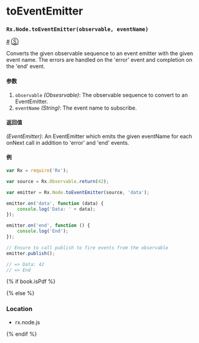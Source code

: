 # toEventEmitter

### <a id="rxnodetoeventemitterobservable-eventname"></a>`Rx.Node.toEventEmitter(observable, eventName)`
<a href="#rxnodetoeventemitterobservable-eventname">#</a> [&#x24C8;](https://github.com/Reactive-Extensions/RxJS/blob/master/rx.node.js#L66-L84 "View in source") 

Converts the given observable sequence to an event emitter with the given event name. 
The errors are handled on the 'error' event and completion on the 'end' event.

#### 参数
1. `observable` *(Obsesrvable)*: The observable sequence to convert to an EventEmitter.
2. `eventName` *(String)*: The event name to subscribe.

#### 返回值
*(EventEmitter)*: An EventEmitter which emits the given eventName for each onNext call in addition to 'error' and 'end' events.

#### 例
```js
var Rx = require('Rx');

var source = Rx.Observable.return(42);

var emitter = Rx.Node.toEventEmitter(source, 'data');

emitter.on('data', function (data) {
    console.log('Data: ' + data); 
});

emitter.on('end', function () {
    console.log('End');
});

// Ensure to call publish to fire events from the observable
emitter.publish();

// => Data: 42
// => End
```

{% if book.isPdf %}



{% else %}

### Location

- rx.node.js

{% endif %}
